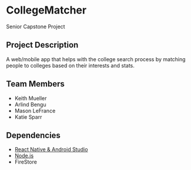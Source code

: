 # CollegeMatcher
Senior Capstone Project 

## Project Description
A web/mobile app that helps with the college search process by matching people to colleges based on their interests and stats. 

## Team Members
* Keith Mueller
* Arlind Bengu
* Mason LeFrance
* Katie Sparr

## Dependencies
* [React Native & Android Studio](https://reactnative.dev/docs/set-up-your-environment?platform=android)
* [Node.js](https://nodejs.org/en/download/prebuilt-installer/current)
* FireStore


